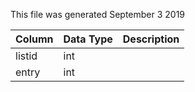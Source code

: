 This file was generated September 3 2019

| Column | Data Type | Description |
| ------ | --------- | ----------- |
| listid | int       |             |
| entry  | int       |             |